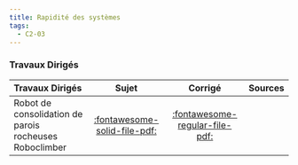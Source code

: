 ```yaml
---
title: Rapidité des systèmes 
tags:
  - C2-03
---
```




### Travaux Dirigés 
 
| Travaux Dirigés | Sujet | Corrigé | Sources  | 
| :-------------- | :---: | :-----: | :------: | 
| Robot de consolidation de parois rocheuses Roboclimber | [:fontawesome-solid-file-pdf:](https://xpessoles-cpge.fr/pdf/Cy_02_Ch_02_TD_01_RobotClimber_Sujet.pdf) | [:fontawesome-regular-file-pdf:](https://xpessoles-cpge.fr/pdf/Cy_02_Ch_02_TD_01_RobotClimber_Corrige.pdf) | | Radar d'avion | [:fontawesome-solid-file-pdf:](https://xpessoles-cpge.fr/pdf/Cy_02_Ch_02_TD_02_Radar_Sujet.pdf) | [:fontawesome-regular-file-pdf:](https://xpessoles-cpge.fr/pdf/Cy_02_Ch_02_TD_02_Radar_Corrige.pdf) | | Base TC200 Tecdron | [:fontawesome-solid-file-pdf:](https://xpessoles-cpge.fr/pdf/Cy_02_Ch_02_TD_03_TC200_Sujet.pdf) | [:fontawesome-regular-file-pdf:](https://xpessoles-cpge.fr/pdf/Cy_02_Ch_02_TD_03_TC200_Corrige.pdf) | [:material-github:](https://github.com/xpessoles/PSI_Cy_02_PredictionPerfomances/tree/main/Chapitre_02_Rapidite/Cy_02_Ch_02_TD_03_TC200) | 



